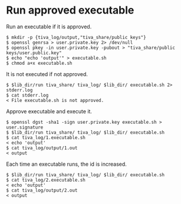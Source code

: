 # Run approved executable

Run an executable if it is approved.

	$ mkdir -p {tiva_log/output,"tiva_share/public keys"}
	$ openssl genrsa > user.private.key 2> /dev/null
	$ openssl pkey -in user.private.key -pubout > "tiva_share/public keys/user.public.key"
	$ echo "echo 'output'" > executable.sh
	$ chmod a+x executable.sh

It is not executed if not approved.

	$ $lib_dir/run tiva_share/ tiva_log/ $lib_dir/ executable.sh 2> stderr.log
	$ cat stderr.log
	< File executable.sh is not approved.

Approve executable and execute it.

	$ openssl dgst -sha1 -sign user.private.key executable.sh > user.signature
	$ $lib_dir/run tiva_share/ tiva_log/ $lib_dir/ executable.sh
	$ cat tiva_log/1.executable.sh
	< echo 'output'
	$ cat tiva_log/output/1.out
	< output

Each time an executable runs, the id is increased.

	$ $lib_dir/run tiva_share/ tiva_log/ $lib_dir/ executable.sh
	$ cat tiva_log/2.executable.sh
	< echo 'output'
	$ cat tiva_log/output/2.out
	< output
